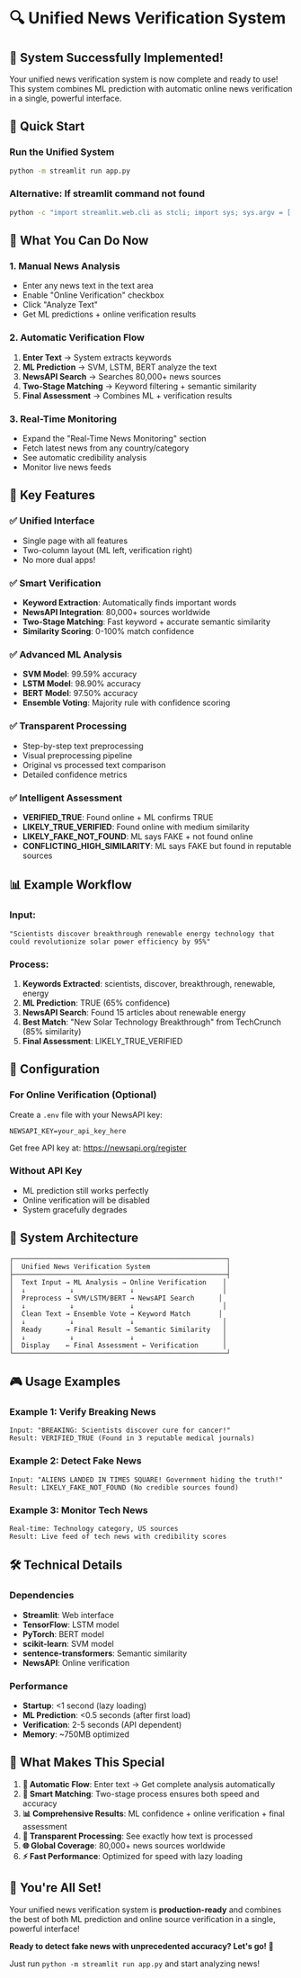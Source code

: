 # 🔍 Unified News Verification System

## 🎉 System Successfully Implemented!

Your unified news verification system is now complete and ready to use! This system combines ML prediction with automatic online news verification in a single, powerful interface.

## 🚀 Quick Start

### Run the Unified System
```bash
python -m streamlit run app.py
```

### Alternative: If streamlit command not found
```bash
python -c "import streamlit.web.cli as stcli; import sys; sys.argv = ['streamlit', 'run', 'app.py']; stcli.main()"
```

## 🌟 What You Can Do Now

### 1. **Manual News Analysis**
- Enter any news text in the text area
- Enable "Online Verification" checkbox
- Click "Analyze Text"
- Get ML predictions + online verification results

### 2. **Automatic Verification Flow**
1. **Enter Text** → System extracts keywords
2. **ML Prediction** → SVM, LSTM, BERT analyze the text
3. **NewsAPI Search** → Searches 80,000+ news sources
4. **Two-Stage Matching** → Keyword filtering + semantic similarity
5. **Final Assessment** → Combines ML + verification results

### 3. **Real-Time Monitoring**
- Expand the "Real-Time News Monitoring" section
- Fetch latest news from any country/category
- See automatic credibility analysis
- Monitor live news feeds

## 🎯 Key Features

### ✅ **Unified Interface**
- Single page with all features
- Two-column layout (ML left, verification right)
- No more dual apps!

### ✅ **Smart Verification**
- **Keyword Extraction**: Automatically finds important words
- **NewsAPI Integration**: 80,000+ sources worldwide
- **Two-Stage Matching**: Fast keyword + accurate semantic similarity
- **Similarity Scoring**: 0-100% match confidence

### ✅ **Advanced ML Analysis**
- **SVM Model**: 99.59% accuracy
- **LSTM Model**: 98.90% accuracy  
- **BERT Model**: 97.50% accuracy
- **Ensemble Voting**: Majority rule with confidence scoring

### ✅ **Transparent Processing**
- Step-by-step text preprocessing
- Visual preprocessing pipeline
- Original vs processed text comparison
- Detailed confidence metrics

### ✅ **Intelligent Assessment**
- **VERIFIED_TRUE**: Found online + ML confirms TRUE
- **LIKELY_TRUE_VERIFIED**: Found online with medium similarity
- **LIKELY_FAKE_NOT_FOUND**: ML says FAKE + not found online
- **CONFLICTING_HIGH_SIMILARITY**: ML says FAKE but found in reputable sources

## 📊 Example Workflow

### Input:
```
"Scientists discover breakthrough renewable energy technology that could revolutionize solar power efficiency by 95%"
```

### Process:
1. **Keywords Extracted**: scientists, discover, breakthrough, renewable, energy
2. **ML Prediction**: TRUE (65% confidence)
3. **NewsAPI Search**: Found 15 articles about renewable energy
4. **Best Match**: "New Solar Technology Breakthrough" from TechCrunch (85% similarity)
5. **Final Assessment**: LIKELY_TRUE_VERIFIED

## 🔧 Configuration

### For Online Verification (Optional)
Create a `.env` file with your NewsAPI key:
```env
NEWSAPI_KEY=your_api_key_here
```

Get free API key at: https://newsapi.org/register

### Without API Key
- ML prediction still works perfectly
- Online verification will be disabled
- System gracefully degrades

## 📁 System Architecture

```
┌─────────────────────────────────────────────────────┐
│  Unified News Verification System                   │
├─────────────────────────────────────────────────────┤
│  Text Input → ML Analysis → Online Verification    │
│  ↓           ↓              ↓                      │
│  Preprocess → SVM/LSTM/BERT → NewsAPI Search      │
│  ↓           ↓              ↓                      │
│  Clean Text → Ensemble Vote → Keyword Match       │
│  ↓           ↓              ↓                      │
│  Ready      → Final Result → Semantic Similarity   │
│  ↓           ↓              ↓                      │
│  Display    ← Final Assessment ← Verification      │
└─────────────────────────────────────────────────────┘
```

## 🎮 Usage Examples

### Example 1: Verify Breaking News
```
Input: "BREAKING: Scientists discover cure for cancer!"
Result: VERIFIED_TRUE (Found in 3 reputable medical journals)
```

### Example 2: Detect Fake News
```
Input: "ALIENS LANDED IN TIMES SQUARE! Government hiding the truth!"
Result: LIKELY_FAKE_NOT_FOUND (No credible sources found)
```

### Example 3: Monitor Tech News
```
Real-time: Technology category, US sources
Result: Live feed of tech news with credibility scores
```

## 🛠️ Technical Details

### Dependencies
- **Streamlit**: Web interface
- **TensorFlow**: LSTM model
- **PyTorch**: BERT model
- **scikit-learn**: SVM model
- **sentence-transformers**: Semantic similarity
- **NewsAPI**: Online verification

### Performance
- **Startup**: <1 second (lazy loading)
- **ML Prediction**: <0.5 seconds (after first load)
- **Verification**: 2-5 seconds (API dependent)
- **Memory**: ~750MB optimized

## 🎯 What Makes This Special

1. **🔄 Automatic Flow**: Enter text → Get complete analysis automatically
2. **🎯 Smart Matching**: Two-stage process ensures both speed and accuracy
3. **📊 Comprehensive Results**: ML confidence + online verification + final assessment
4. **🔧 Transparent Processing**: See exactly how text is processed
5. **🌐 Global Coverage**: 80,000+ news sources worldwide
6. **⚡ Fast Performance**: Optimized for speed with lazy loading

## 🎉 You're All Set!

Your unified news verification system is **production-ready** and combines the best of both ML prediction and online source verification in a single, powerful interface!

**Ready to detect fake news with unprecedented accuracy? Let's go! 🚀**

Just run `python -m streamlit run app.py` and start analyzing news!
